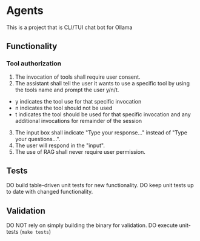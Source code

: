# Agents
This is a project that is CLI/TUI chat bot for Ollama
## Functionality
### Tool authorization
1. The invocation of tools shall require user consent.
2. The assistant shall tell the user it wants to use a specific tool by using the tools name and prompt the user y/n/t.
  - y indicates the tool use for that specific invocation
  - n indicates the tool should not be used
  - t indicates the tool should be used for that specific invocation and any additional invocations for remainder of the session
3. The input box shall indicate "Type your response..." instead of "Type your questions...".
4. The user will respond in the "input".
5. The use of RAG shall never require user permission.
## Tests
DO build table-driven unit tests for new functionality.
DO keep unit tests up to date with changed functionality.
## Validation
DO NOT rely on simply building the binary for validation.
DO execute unit-tests (`make tests`)
